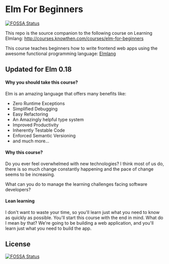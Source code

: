 # Elm For Beginners
[![FOSSA Status](https://app.fossa.com/api/projects/git%2Bgithub.com%2Frlfagan%2Felm.svg?type=shield)](https://app.fossa.com/projects/git%2Bgithub.com%2Frlfagan%2Felm?ref=badge_shield)

This repo is the source companion to the following course on Learning Elmlang:
http://courses.knowthen.com/courses/elm-for-beginners

This course teaches beginners how to write frontend web apps using the awesome functional programming language: [Elmlang](http://elm-lang.org/)

## Updated for Elm 0.18

#### Why you should take this course?

Elm is an amazing language that offers many benefits like:

* Zero Runtime Exceptions
* Simplified Debugging
* Easy Refactoring
* An Amazingly helpful type system
* Improved Productivity
* Inherently Testable Code
* Enforced Semantic Versioning
* and much more...


#### Why this course?

Do you ever feel overwhelmed with new technologies? I think most of us do, there is so much change constantly happening and the pace of change seems to be increasing.

What can you do to manage the learning challenges facing software developers?

#### Lean learning

I don't want to waste your time, so you'll learn just what you need to know as quickly as possible. You'll start this course with the end in mind. What do I mean by that? We're going to be building a web application, and you'll learn just what you need to build the app.



## License
[![FOSSA Status](https://app.fossa.com/api/projects/git%2Bgithub.com%2Frlfagan%2Felm.svg?type=large)](https://app.fossa.com/projects/git%2Bgithub.com%2Frlfagan%2Felm?ref=badge_large)